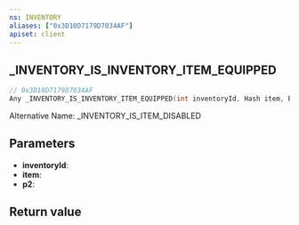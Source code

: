 ```yaml
---
ns: INVENTORY
aliases: ["0x3D10D7179D7034AF"]
apiset: client
---
```

## _INVENTORY_IS_INVENTORY_ITEM_EQUIPPED

```c
// 0x3D10D7179D7034AF
Any _INVENTORY_IS_INVENTORY_ITEM_EQUIPPED(int inventoryId, Hash item, BOOL p2);
```

Alternative Name: _INVENTORY_IS_ITEM_DISABLED

## Parameters
* **inventoryId**:
* **item**:
* **p2**:

## Return value